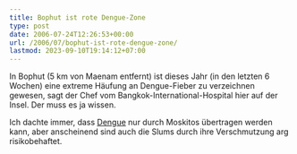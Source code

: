 ```yaml
---
title: Bophut ist rote Dengue-Zone
type: post
date: 2006-07-24T12:26:53+00:00
url: /2006/07/bophut-ist-rote-dengue-zone/
lastmod: 2023-09-10T19:14:12+07:00
---
```

In Bophut (5 km von Maenam entfernt) ist dieses Jahr (in den letzten 6 Wochen) eine extreme Häufung an Dengue-Fieber zu verzeichnen gewesen, sagt der Chef vom Bangkok-International-Hospital hier auf der Insel. Der muss es ja wissen.

Ich dachte immer, dass [Dengue][1] nur durch Moskitos übertragen werden kann, aber anscheinend sind auch die Slums durch ihre Verschmutzung arg risikobehaftet.

 [1]: http://de.wikipedia.org/wiki/Dengue
